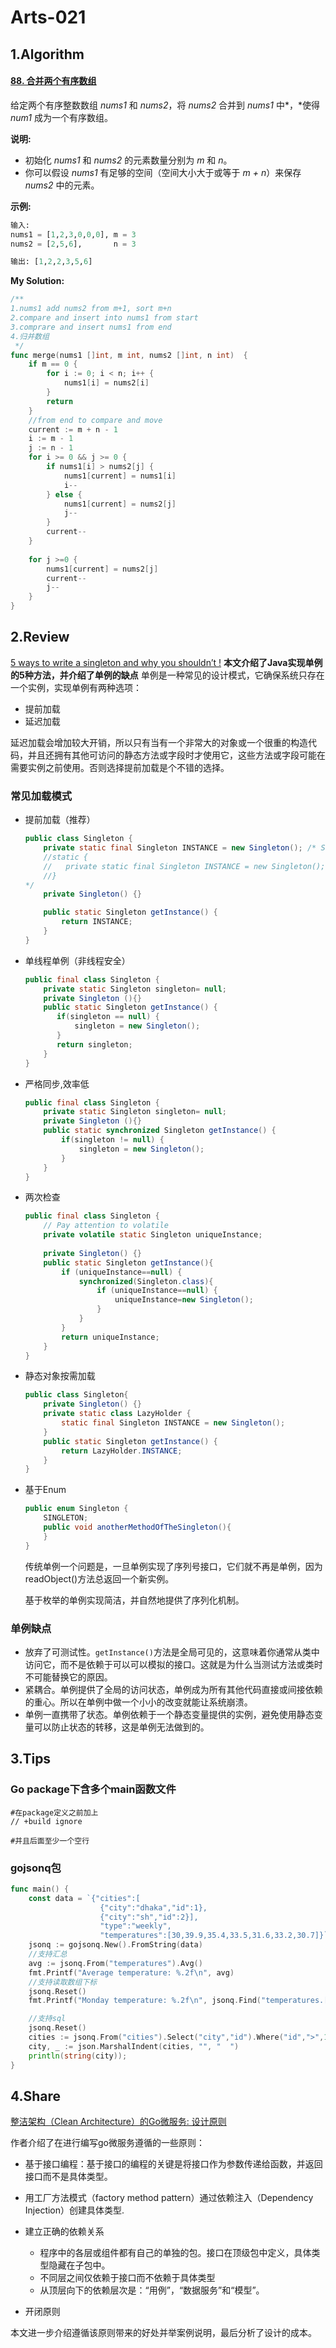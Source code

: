 # Arts-021

## 1.Algorithm
#### [88. 合并两个有序数组](https://leetcode-cn.com/problems/merge-sorted-array/)

给定两个有序整数数组 *nums1* 和 *nums2*，将 *nums2* 合并到 *nums1* 中*，*使得 *num1* 成为一个有序数组。

**说明:**

- 初始化 *nums1* 和 *nums2* 的元素数量分别为 *m* 和 *n*。
- 你可以假设 *nums1* 有足够的空间（空间大小大于或等于 *m + n*）来保存 *nums2* 中的元素。

**示例:**

```python
输入:
nums1 = [1,2,3,0,0,0], m = 3
nums2 = [2,5,6],       n = 3

输出: [1,2,2,3,5,6]
```



**My Solution:**


```Go
/**
1.nums1 add nums2 from m+1, sort m+n
2.compare and insert into nums1 from start
3.comprare and insert nums1 from end
4.归并数组
 */  
func merge(nums1 []int, m int, nums2 []int, n int)  {
	if m == 0 {
		for i := 0; i < n; i++ {
			nums1[i] = nums2[i]
		}
		return
	}
	//from end to compare and move
	current := m + n - 1
	i := m - 1
	j := n - 1
	for i >= 0 && j >= 0 {
		if nums1[i] > nums2[j] {
			nums1[current] = nums1[i]
			i--
		} else {
			nums1[current] = nums2[j]
			j--
		}
		current--
	}
    
	for j >=0 {
		nums1[current] = nums2[j]
		current--
		j--
	}
}
```



## 2.Review

[5 ways to write a singleton and why you shouldn’t !](https://medium.com/@sinethneranjana/5-ways-to-write-a-singleton-and-why-you-shouldnt-1cf078562376)
**本文介绍了Java实现单例的5种方法，并介绍了单例的缺点**
单例是一种常见的设计模式，它确保系统只存在一个实例，实现单例有两种选项：

- 提前加载
- 延迟加载

延迟加载会增加较大开销，所以只有当有一个非常大的对象或一个很重的构造代码，并且还拥有其他可访问的静态方法或字段时才使用它，这些方法或字段可能在需要实例之前使用。否则选择提前加载是个不错的选择。

### 常见加载模式

- 提前加载（推荐）
  ```java
  public class Singleton {
      private static final Singleton INSTANCE = new Singleton(); /* Static initialization is also doable if needed.
      //static {
      //   private static final Singleton INSTANCE = new Singleton();
      //}
  */
      private Singleton() {}

      public static Singleton getInstance() {
          return INSTANCE;
      }
  }
  ```

- 单线程单例（非线程安全）

  ```java
  public final class Singleton {
      private static Singleton singleton= null;  
      private Singleton (){}
      public static Singleton getInstance() {
         if(singleton == null) {
             singleton = new Singleton();
         }  
         return singleton;
      }
  }
  ```

  

- 严格同步,效率低

  ```java
  public final class Singleton {
      private static Singleton singleton= null;
      private Singleton (){}
      public static synchronized Singleton getInstance() {
          if(singleton != null) {
              singleton = new Singleton();
          }
      }
  }
  ```

  

- 两次检查

  ```java
  public final class Singleton {
      // Pay attention to volatile
      private volatile static Singleton uniqueInstance;
     
      private Singleton() {}
      public static Singleton getInstance(){
          if (uniqueInstance==null) {
              synchronized(Singleton.class){
                  if (uniqueInstance==null) {
                      uniqueInstance=new Singleton();
                  }
              }
          }
          return uniqueInstance;
      }
  }
  ```

  

- 静态对象按需加载

  ```java
  public class Singleton{
      private Singleton() {}
      private static class LazyHolder {
          static final Singleton INSTANCE = new Singleton();
      }
      public static Singleton getInstance() {
          return LazyHolder.INSTANCE;
      }
  }
  ```

  

- 基于Enum

  ```java
  public enum Singleton {
      SINGLETON;
      public void anotherMethodOfTheSingleton(){  
      }
  }
  ```

  

  传统单例一个问题是，一旦单例实现了序列号接口，它们就不再是单例，因为readObject()方法总返回一个新实例。

  基于枚举的单例实现简洁，并自然地提供了序列化机制。 



### 单例缺点

- 放弃了可测试性。`getInstance()`方法是全局可见的，这意味着你通常从类中访问它，而不是依赖于可以可以模拟的接口。这就是为什么当测试方法或类时不可能替换它的原因。
- 紧耦合。单例提供了全局的访问状态，单例成为所有其他代码直接或间接依赖的重心。所以在单例中做一个小小的改变就能让系统崩溃。
- 单例一直携带了状态。单例依赖于一个静态变量提供的实例，避免使用静态变量可以防止状态的转移，这是单例无法做到的。



## 3.Tips

### Go package下含多个main函数文件

```shell
#在package定义之前加上
// +build ignore

#并且后面至少一个空行
```



### gojsonq包

```go
func main() {
	const data = `{"cities":[
					{"city":"dhaka","id":1},
					{"city":"sh","id":2}],
					"type":"weekly",
					"temperatures":[30,39.9,35.4,33.5,31.6,33.2,30.7]}`
	jsonq := gojsonq.New().FromString(data)
	//支持汇总
	avg := jsonq.From("temperatures").Avg()
	fmt.Printf("Average temperature: %.2f\n", avg) 
	//支持读取数组下标
	jsonq.Reset()
	fmt.Printf("Monday temperature: %.2f\n", jsonq.Find("temperatures.[0]"))

	//支持sql
	jsonq.Reset()
	cities := jsonq.From("cities").Select("city","id").Where("id",">",1).Get()
	city, _ := json.MarshalIndent(cities, "", "  ")
	println(string(city));
}

```



## 4.Share

[整洁架构（Clean Architecture）的Go微服务: 设计原则](https://mp.weixin.qq.com/s?__biz=MzAxMTA4Njc0OQ==&mid=2651438689&idx=3&sn=8feb96188deb104d0d42058c1eef1df4&chksm=80bb6093b7cce985297268ed454a70fcaa73400b2903070f4dd42f614de8c1e9d07708d12355&scene=21#wechat_redirect)

作者介绍了在进行编写go微服务遵循的一些原则：

- 基于接口编程：基于接口的编程的关键是将接口作为参数传递给函数，并返回接口而不是具体类型。

- 用工厂方法模式（factory method pattern）通过依赖注入（Dependency Injection）创建具体类型.

- 建立正确的依赖关系

  - 程序中的各层或组件都有自己的单独的包。接口在顶级包中定义，具体类型隐藏在子包中。
  - 不同层之间仅依赖于接口而不依赖于具体类型
  - 从顶层向下的依赖层次是：“用例”，“数据服务”和“模型”。

- 开闭原则


本文进一步介绍遵循该原则带来的好处并举案例说明，最后分析了设计的成本。

